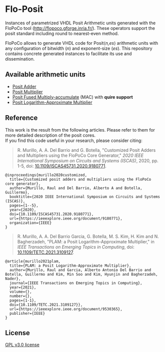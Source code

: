 # Flo-Posit

Instances of parametrized VHDL Posit Arithmetic units generated with the FloPoCo tool (http://flopoco.gforge.inria.fr/).
These operators support the posit standard including round to nearest-even method.

FloPoCo allows to generate VHDL code for Posit⟨_n,es_⟩ arithmetic units with any configuration of bitwidth (_n_) and exponent-size (_es_). This repository contains concrete generated instances to facilitate its use and dissemination.

## Available arithmetic units
* [Posit Adder](/PositAdd)
* [Posit Multiplier](./PositMult)
* [Posit Fused Multiply-accumulate](./PositMAC) (MAC) with **quire support**
* [Posit Logarithm-Approximate Multiplier](./PositLAM)

## Reference
This work is the result from the following articles. Please refer to them for more detailed description of the posit cores.  
If you find this code useful in your research, please consider citing:

> R. Murillo, A. A. Del Barrio and G. Botella, "Customized Posit Adders and Multipliers using the FloPoCo Core Generator," *2020 IEEE International Symposium on Circuits and Systems (ISCAS)*, 2020, pp. 1-5, doi: [10.1109/ISCAS45731.2020.9180771](https://doi.org/10.1109/ISCAS45731.2020.9180771).
```
@inproceedings{murillo2020customized,
  title={Customized posit adders and multipliers using the FloPoCo core generator},
  author={Murillo, Raul and Del Barrio, Alberto A and Botella, Guillermo},
  booktitle={2020 IEEE International Symposium on Circuits and Systems (ISCAS)},
  pages={1--5},
  year={2020},
  doi={10.1109/ISCAS45731.2020.9180771},
  url={https://ieeexplore.ieee.org/document/9180771},
  organization={IEEE}
}
```
> R. Murillo, A. A. Del Barrio Garcia, G. Botella, M. S. Kim, H. Kim and N. Bagherzadeh, "PLAM: a Posit Logarithm-Approximate Multiplier," in *IEEE Transactions on Emerging Topics in Computing*, doi: [10.1109/TETC.2021.3109127](https://doi.org/10.1109/TETC.2021.3109127).
```
@article{murillo2021plam,
  title={PLAM: a Posit Logarithm-Approximate Multiplier},
  author={Murillo, Raul and Garcia, Alberto Antonio Del Barrio and Botella, Guillermo and Kim, Min Soo and Kim, Hyunjin and Bagherzadeh, Nader},
  journal={IEEE Transactions on Emerging Topics in Computing},
  year={2021},
  volume={},
  number={},
  pages={1-1},
  doi={10.1109/TETC.2021.3109127}},
  url={https://ieeexplore.ieee.org/document/9530365},
  publisher={IEEE}
}
```

## License

[GPL v3.0 license](LICENSE)
